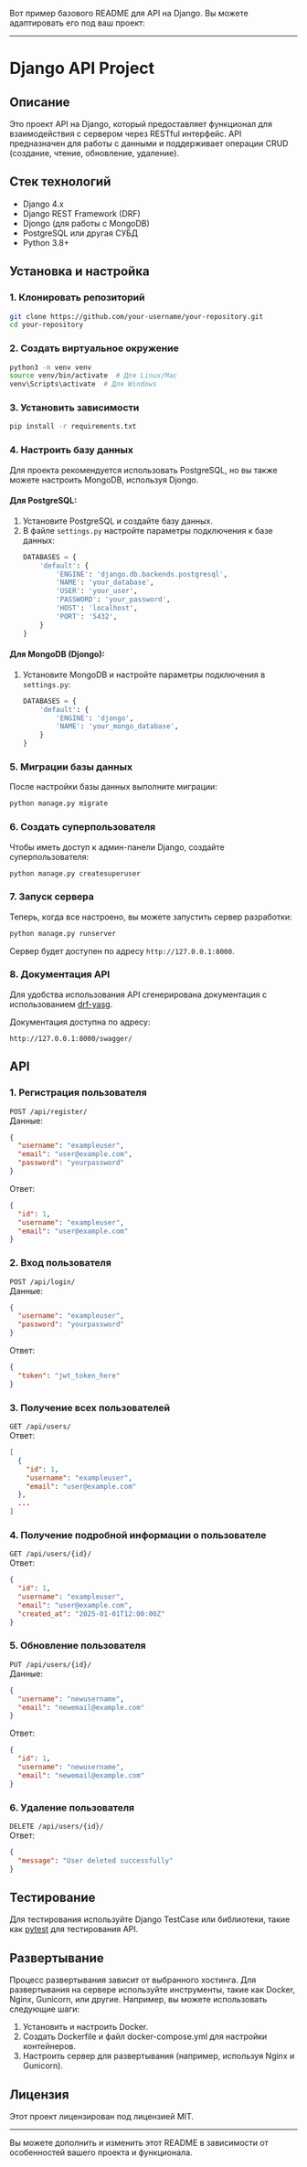 Вот пример базового README для API на Django. Вы можете адаптировать его под ваш проект:

---

# Django API Project

## Описание
Это проект API на Django, который предоставляет функционал для взаимодействия с сервером через RESTful интерфейс. API предназначен для работы с данными и поддерживает операции CRUD (создание, чтение, обновление, удаление).

## Стек технологий
- Django 4.x
- Django REST Framework (DRF)
- Djongo (для работы с MongoDB)
- PostgreSQL или другая СУБД
- Python 3.8+

## Установка и настройка

### 1. Клонировать репозиторий
```bash
git clone https://github.com/your-username/your-repository.git
cd your-repository
```

### 2. Создать виртуальное окружение
```bash
python3 -m venv venv
source venv/bin/activate  # Для Linux/Mac
venv\Scripts\activate  # Для Windows
```

### 3. Установить зависимости
```bash
pip install -r requirements.txt
```

### 4. Настроить базу данных
Для проекта рекомендуется использовать PostgreSQL, но вы также можете настроить MongoDB, используя Djongo.

#### Для PostgreSQL:
1. Установите PostgreSQL и создайте базу данных.
2. В файле `settings.py` настройте параметры подключения к базе данных:
   ```python
   DATABASES = {
       'default': {
           'ENGINE': 'django.db.backends.postgresql',
           'NAME': 'your_database',
           'USER': 'your_user',
           'PASSWORD': 'your_password',
           'HOST': 'localhost',
           'PORT': '5432',
       }
   }
   ```

#### Для MongoDB (Djongo):
1. Установите MongoDB и настройте параметры подключения в `settings.py`:
   ```python
   DATABASES = {
       'default': {
           'ENGINE': 'djongo',
           'NAME': 'your_mongo_database',
       }
   }
   ```

### 5. Миграции базы данных
После настройки базы данных выполните миграции:
```bash
python manage.py migrate
```

### 6. Создать суперпользователя
Чтобы иметь доступ к админ-панели Django, создайте суперпользователя:
```bash
python manage.py createsuperuser
```

### 7. Запуск сервера
Теперь, когда все настроено, вы можете запустить сервер разработки:
```bash
python manage.py runserver
```

Сервер будет доступен по адресу `http://127.0.0.1:8000`.

### 8. Документация API
Для удобства использования API сгенерирована документация с использованием [drf-yasg](https://drf-yasg.readthedocs.io/).

Документация доступна по адресу:
```
http://127.0.0.1:8000/swagger/
```

## API

### 1. Регистрация пользователя
`POST /api/register/`  
Данные:
```json
{
  "username": "exampleuser",
  "email": "user@example.com",
  "password": "yourpassword"
}
```

Ответ:
```json
{
  "id": 1,
  "username": "exampleuser",
  "email": "user@example.com"
}
```

### 2. Вход пользователя
`POST /api/login/`  
Данные:
```json
{
  "username": "exampleuser",
  "password": "yourpassword"
}
```

Ответ:
```json
{
  "token": "jwt_token_here"
}
```

### 3. Получение всех пользователей
`GET /api/users/`  
Ответ:
```json
[
  {
    "id": 1,
    "username": "exampleuser",
    "email": "user@example.com"
  },
  ...
]
```

### 4. Получение подробной информации о пользователе
`GET /api/users/{id}/`  
Ответ:
```json
{
  "id": 1,
  "username": "exampleuser",
  "email": "user@example.com",
  "created_at": "2025-01-01T12:00:00Z"
}
```

### 5. Обновление пользователя
`PUT /api/users/{id}/`  
Данные:
```json
{
  "username": "newusername",
  "email": "newemail@example.com"
}
```

Ответ:
```json
{
  "id": 1,
  "username": "newusername",
  "email": "newemail@example.com"
}
```

### 6. Удаление пользователя
`DELETE /api/users/{id}/`  
Ответ:
```json
{
  "message": "User deleted successfully"
}
```

## Тестирование

Для тестирования используйте Django TestCase или библиотеки, такие как [pytest](https://pytest.org/) для тестирования API.

## Развертывание

Процесс развертывания зависит от выбранного хостинга. Для развертывания на сервере используйте инструменты, такие как Docker, Nginx, Gunicorn, или другие. Например, вы можете использовать следующие шаги:

1. Установить и настроить Docker.
2. Создать Dockerfile и файл docker-compose.yml для настройки контейнеров.
3. Настроить сервер для развертывания (например, используя Nginx и Gunicorn).

## Лицензия

Этот проект лицензирован под лицензией MIT.

---

Вы можете дополнить и изменить этот README в зависимости от особенностей вашего проекта и функционала.